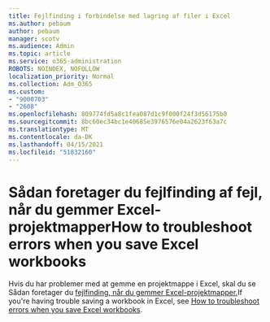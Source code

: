 ```yaml
---
title: Fejlfinding i forbindelse med lagring af filer i Excel
ms.author: pebaum
author: pebaum
manager: scotv
ms.audience: Admin
ms.topic: article
ms.service: o365-administration
ROBOTS: NOINDEX, NOFOLLOW
localization_priority: Normal
ms.collection: Adm_O365
ms.custom:
- "9000703"
- "2608"
ms.openlocfilehash: 809774fd5a8c1fea087d1c9f000f24f3d56175b0
ms.sourcegitcommit: 8bc60ec34bc1e40685e3976576e04a2623f63a7c
ms.translationtype: MT
ms.contentlocale: da-DK
ms.lasthandoff: 04/15/2021
ms.locfileid: "51832160"
---
```

# <a name="how-to-troubleshoot-errors-when-you-save-excel-workbooks"></a><span data-ttu-id="47380-102">Sådan foretager du fejlfinding af fejl, når du gemmer Excel-projektmapper</span><span class="sxs-lookup"><span data-stu-id="47380-102">How to troubleshoot errors when you save Excel workbooks</span></span>

<span data-ttu-id="47380-103">Hvis du har problemer med at gemme en projektmappe i Excel, skal du se Sådan foretager du [fejlfinding, når du gemmer Excel-projektmapper.](https://docs.microsoft.com/office/troubleshoot/excel/issue-when-save-excel-workbooks)</span><span class="sxs-lookup"><span data-stu-id="47380-103">If you're having trouble saving a workbook in Excel, see [ How to troubleshoot errors when you save Excel workbooks](https://docs.microsoft.com/office/troubleshoot/excel/issue-when-save-excel-workbooks).</span></span>
